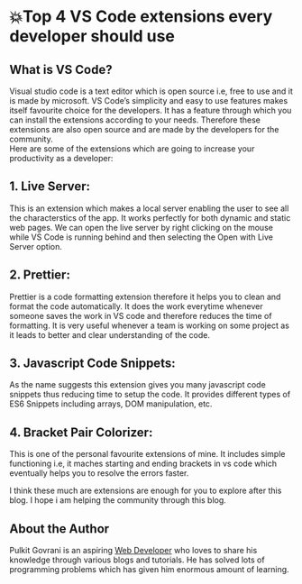 # :boom:Top 4 VS Code extensions every developer should use

## What is VS Code?

Visual studio code is a text editor which is open source i.e, free to use and it is made by microsoft.
VS Code’s simplicity and easy to use features makes itself favourite choice for the developers. It has a feature through which you can install the extensions according to your needs. Therefore these extensions are also open source and are made by the developers for the community.  
Here are some of the extensions which are going to increase your productivity as a developer:

##  1. Live Server:

This is an extension which makes a local server enabling the user to see all the characterstics of the app. It works perfectly for both dynamic and static web pages.
We can open the live server by right clicking on the mouse while VS Code is running behind and then selecting the Open with Live Server option.

## 2. Prettier:

Prettier is a code formatting extension therefore it helps you to clean and format the code automatically.
It does the work everytime whenever someone saves the work in VS code and therefore reduces the time of formatting. It is very useful whenever a team is working on some project as it leads to better and clear understanding of the code.

## 3. Javascript Code Snippets:

As the name suggests this extension gives you many javascript code snippets thus reducing time to setup the code. It provides different types of ES6 Snippets including arrays, DOM manipulation, etc.

## 4. Bracket Pair Colorizer:

This is one of the personal favourite extensions of mine. It includes simple functioning i.e, it maches starting and ending brackets in vs code which eventually helps you to resolve the errors faster.


I think these much are extensions are enough for you to explore after this blog. I hope i am helping the community through this blog.

## About the Author

Pulkit Govrani is an aspiring
[Web Developer](https://www.upwork.com/freelancers/~01701403d8b0e94e03) who
loves to share his knowledge through various blogs and tutorials. He has solved
lots of programming problems which has given him enormous amount of learning.
